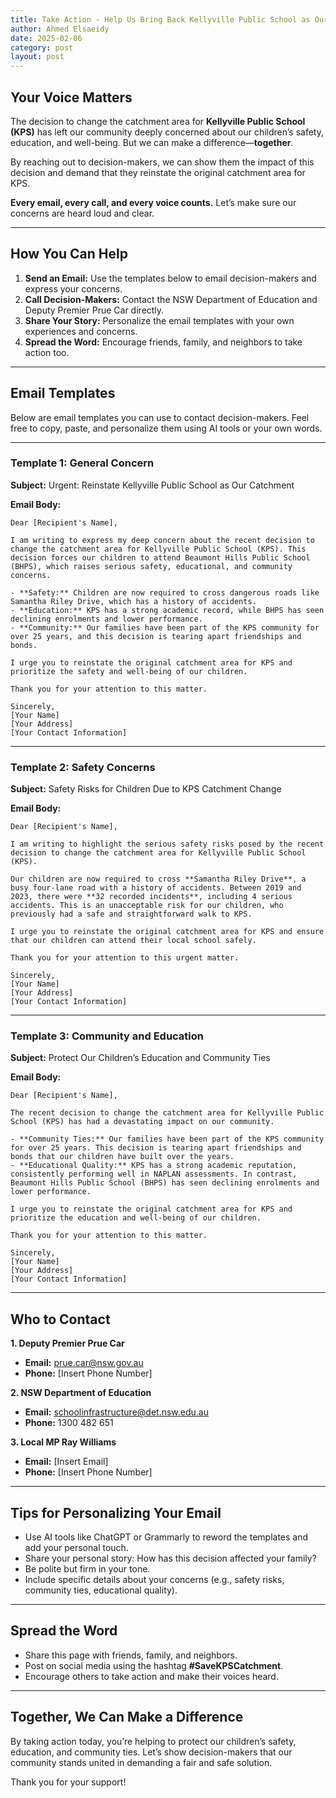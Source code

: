 ```yaml
---
title: Take Action - Help Us Bring Back Kellyville Public School as Our Catchment!
author: Ahmed Elsaeidy
date: 2025-02-06
category: post
layout: post
---
```


## **Your Voice Matters**

The decision to change the catchment area for **Kellyville Public School (KPS)** has left our community deeply concerned about our children’s safety, education, and well-being. But we can make a difference—**together**.  

By reaching out to decision-makers, we can show them the impact of this decision and demand that they reinstate the original catchment area for KPS.  

**Every email, every call, and every voice counts.** Let’s make sure our concerns are heard loud and clear.  

---

## **How You Can Help**

1. **Send an Email:** Use the templates below to email decision-makers and express your concerns.  
2. **Call Decision-Makers:** Contact the NSW Department of Education and Deputy Premier Prue Car directly.  
3. **Share Your Story:** Personalize the email templates with your own experiences and concerns.  
4. **Spread the Word:** Encourage friends, family, and neighbors to take action too.  

---

## **Email Templates**

Below are email templates you can use to contact decision-makers. Feel free to copy, paste, and personalize them using AI tools or your own words.  

---

### **Template 1: General Concern**

**Subject:** Urgent: Reinstate Kellyville Public School as Our Catchment  

**Email Body:** 

```
Dear [Recipient's Name],  

I am writing to express my deep concern about the recent decision to change the catchment area for Kellyville Public School (KPS). This decision forces our children to attend Beaumont Hills Public School (BHPS), which raises serious safety, educational, and community concerns.  

- **Safety:** Children are now required to cross dangerous roads like Samantha Riley Drive, which has a history of accidents.  
- **Education:** KPS has a strong academic record, while BHPS has seen declining enrolments and lower performance.  
- **Community:** Our families have been part of the KPS community for over 25 years, and this decision is tearing apart friendships and bonds.  

I urge you to reinstate the original catchment area for KPS and prioritize the safety and well-being of our children.  

Thank you for your attention to this matter.  

Sincerely,  
[Your Name]  
[Your Address]  
[Your Contact Information]
```

---

### **Template 2: Safety Concerns**

**Subject:** Safety Risks for Children Due to KPS Catchment Change  

**Email Body:**  
```
Dear [Recipient's Name],  

I am writing to highlight the serious safety risks posed by the recent decision to change the catchment area for Kellyville Public School (KPS).  

Our children are now required to cross **Samantha Riley Drive**, a busy four-lane road with a history of accidents. Between 2019 and 2023, there were **32 recorded incidents**, including 4 serious accidents. This is an unacceptable risk for our children, who previously had a safe and straightforward walk to KPS.  

I urge you to reinstate the original catchment area for KPS and ensure that our children can attend their local school safely.  

Thank you for your attention to this urgent matter.  

Sincerely,  
[Your Name]  
[Your Address]  
[Your Contact Information]
```  

---

### **Template 3: Community and Education**

**Subject:** Protect Our Children’s Education and Community Ties  

**Email Body:**

```
Dear [Recipient's Name],  

The recent decision to change the catchment area for Kellyville Public School (KPS) has had a devastating impact on our community.  

- **Community Ties:** Our families have been part of the KPS community for over 25 years. This decision is tearing apart friendships and bonds that our children have built over the years.  
- **Educational Quality:** KPS has a strong academic reputation, consistently performing well in NAPLAN assessments. In contrast, Beaumont Hills Public School (BHPS) has seen declining enrolments and lower performance.  

I urge you to reinstate the original catchment area for KPS and prioritize the education and well-being of our children.  

Thank you for your attention to this matter.  

Sincerely,  
[Your Name]  
[Your Address]  
[Your Contact Information]
```

---

## **Who to Contact**

**1. Deputy Premier Prue Car**  
- **Email:** prue.car@nsw.gov.au  
- **Phone:** [Insert Phone Number]  

**2. NSW Department of Education**  
- **Email:** schoolinfrastructure@det.nsw.edu.au  
- **Phone:** 1300 482 651  

**3. Local MP Ray Williams**  
- **Email:** [Insert Email]  
- **Phone:** [Insert Phone Number]  

---

## **Tips for Personalizing Your Email**

- Use AI tools like ChatGPT or Grammarly to reword the templates and add your personal touch.  
- Share your personal story: How has this decision affected your family?  
- Be polite but firm in your tone.  
- Include specific details about your concerns (e.g., safety risks, community ties, educational quality).  

---

## **Spread the Word**

- Share this page with friends, family, and neighbors.  
- Post on social media using the hashtag **#SaveKPSCatchment**.  
- Encourage others to take action and make their voices heard.  

---

## **Together, We Can Make a Difference**

By taking action today, you’re helping to protect our children’s safety, education, and community ties. Let’s show decision-makers that our community stands united in demanding a fair and safe solution.  

Thank you for your support!  

